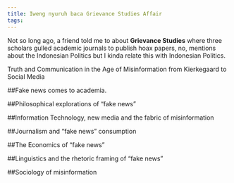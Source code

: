 ```yaml
---
title: Iweng nyuruh baca Grievance Studies Affair
tags:
---
```

Not so long ago, a friend told me to about **Grievance Studies** where three scholars gulled academic journals to publish hoax papers, no, mentions about the Indonesian Politics but I kinda relate this with Indonesian Politics.

Truth and Communication in the Age of Misinformation from Kierkegaard to Social Media

##Fake news comes to academia. 

##Philosophical explorations of “fake news”

##Information Technology, new media and the fabric of misinformation

##Journalism and “fake news” consumption

##The Economics of “fake news”

##Linguistics and the rhetoric framing of “fake news”

##Sociology of misinformation